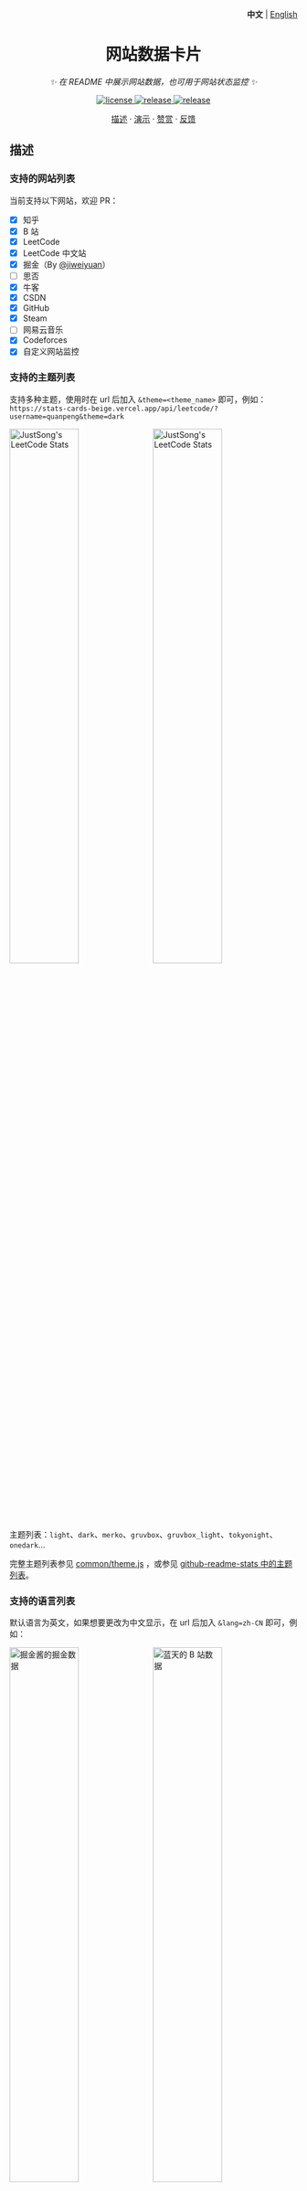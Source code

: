 <p align="right">
   <strong>中文</strong> | <a href="./README.en.md">English</a>
</p>

<div align="center">

# 网站数据卡片

_✨ 在 README 中展示网站数据，也可用于网站状态监控 ✨_

</div>

<p align="center">
  <a href="https://raw.githubusercontent.com/songquanpeng/stats-cards/master/LICENSE">
    <img src="https://img.shields.io/github/license/songquanpeng/stats-cards?color=brightgreen" alt="license">
  </a>
  <a href="https://github.com/songquanpeng/stats-cards/releases/latest">
    <img src="https://img.shields.io/github/v/release/songquanpeng/stats-cards?color=brightgreen&include_prereleases" alt="release">
  </a>
  <a href="https://stats-cards-beige.vercel.app/">
    <img src="https://stats-cards-beige.vercel.app/api/website/?url=https://stats-cards-beige.vercel.app/" alt="release">
  </a>
</p>

<p align="center">
  <a href="#描述">描述</a>
  ·
  <a href="#演示">演示</a>
  ·
  <a href="https://stats-cards-beige.vercel.app/reward.html">赞赏</a>
  ·
  <a href="https://github.com/songquanpeng/stats-cards/issues">反馈</a>
</p>

## 描述

### 支持的网站列表

当前支持以下网站，欢迎 PR：

- [x] 知乎
- [x] B 站
- [x] LeetCode
- [x] LeetCode 中文站
- [x] 掘金（By [@jiweiyuan](https://github.com/jiweiyuan)）
- [ ] 思否
- [x] 牛客
- [x] CSDN
- [x] GitHub
- [x] Steam
- [ ] 网易云音乐
- [x] Codeforces
- [x] 自定义网站监控

### 支持的主题列表

支持多种主题，使用时在 url 后加入 `&theme=<theme_name>` 即可，例如：
`https://stats-cards-beige.vercel.app/api/leetcode/?username=quanpeng&theme=dark`

<p>
  <img src="https://stats-cards-beige.vercel.app/api/leetcode/?username=quanpeng&theme=light" alt="JustSong's LeetCode Stats" width="49%" />
  <img src="https://stats-cards-beige.vercel.app/api/leetcode/?username=quanpeng&theme=dark" alt="JustSong's LeetCode Stats" width="49%" /> 
</p>

主题列表：`light`、`dark`、`merko`、`gruvbox`、`gruvbox_light`、`tokyonight`、`onedark`...

完整主题列表参见 [common/theme.js](./common/theme.js)
，或参见 [github-readme-stats 中的主题列表](https://github.com/anuraghazra/github-readme-stats/tree/master/themes)。

### 支持的语言列表

默认语言为英文，如果想要更改为中文显示，在 url 后加入 `&lang=zh-CN` 即可，例如：

<p>
  <img src="https://stats-cards-beige.vercel.app/api/juejin?id=1556564194374926&lang=zh-CN" alt="掘金酱的掘金数据" width="49%" />
  <img src="https://stats-cards-beige.vercel.app/api/bilibili/?id=483246073&lang=zh-CN" alt="蓝天的 B 站数据" width="49%" /> 
</p>

## 演示

> 注意，以下所有 URL 后面加上 `&raw=true` 可获得原始 JSON 数据。

### 自定义网站监控

自定义网站监控：`https://stats-cards-beige.vercel.app/api/website/?url=https://github.com/&style=flat&logo=github`

其中 style 和 logo 是可选的，
具体取值参考 [shield.io](https://shields.io/category/monitoring#:~:text=PREFIX%3E%26suffix%3D%3CSUFFIX%3E-,Styles,-The%20following%20styles)
。

> 注意监控不是实时的，其受到设置的缓存时间的影响

![GitHub 监控](https://stats-cards-beige.vercel.app/api/website/?url=https://github.com/&style=flat)
![Google 监控](https://stats-cards-beige.vercel.app/api/website/?url=https://www.google.com/&style=flat)
![Zhihu 监控](https://stats-cards-beige.vercel.app/api/website/?url=https://www.zhihu.com/&style=flat)

### 网站数据展示

GitHub：`https://stats-cards-beige.vercel.app/api/github?username=songquanpeng`

![我的 GitHub 数据](https://stats-cards-beige.vercel.app/api/github?username=songquanpeng)

知乎：`https://stats-cards-beige.vercel.app/api/zhihu?username=excited-vczh`

> 注意不是你主页显示的用户名，而是是点开你的知乎主页，URL 中最后一段，例如是 `https://www.zhihu.com/people/excited-vczh` 中的 `excited-vczh`

![轮子哥的知乎数据](https://stats-cards-beige.vercel.app/api/zhihu?username=excited-vczh)

B 站：`https://stats-cards-beige.vercel.app/api/bilibili/?id=666`

![id 为 666 的用户的 B 站数据](https://stats-cards-beige.vercel.app/api/bilibili/?id=666)

LeetCode 英文站：`https://stats-cards-beige.vercel.app/api/leetcode/?username=quanpeng`

![我的 LeetCode 数据](https://stats-cards-beige.vercel.app/api/leetcode/?username=quanpeng)

LeetCode 中文站：`https://stats-cards-beige.vercel.app/api/leetcode?username=quanpeng&cn=true`

![力扣数据](https://stats-cards-beige.vercel.app/api/leetcode?username=quanpeng&cn=true)

LeetCode 中文站英文站双修：`https://stats-cards-beige.vercel.app/api/leetcode?username=quanpeng&cn_username=quanpeng`

![我的 LeetCode 数据](https://stats-cards-beige.vercel.app/api/leetcode/?username=quanpeng&cn_username=quanpeng)

掘金：`https://stats-cards-beige.vercel.app/api/juejin?id=1556564194374926`

![掘金数据](https://stats-cards-beige.vercel.app/api/juejin?id=1556564194374926)

CSDN：`https://stats-cards-beige.vercel.app/api/csdn?id=vczh`

![CSDN 数据](https://stats-cards-beige.vercel.app/api/csdn?id=vczh)

牛客：`https://stats-cards-beige.vercel.app/api/nowcoder?id=6484283`

![牛客数据](https://stats-cards-beige.vercel.app/api/nowcoder?id=6484283)

Steam: `https://stats-cards-beige.vercel.app/api/steam`

![Steam数据](https://stats-cards-beige.vercel.app/api/steam)

## 部署

你可以通过 Vercel 进行部署，或者部署到自己的服务器上。

### 环境变量配置

部署的时候，有一些环境变量可以设置，均为可选：

1. `BILIBILI_SESSDATA`：B 站的 `SESSDATA` Cookie，用以抓取 B 站数据，注意这个 Cookie 半年过期一次，届时需要重新设置 & 部署。
2. `GITHUB_TOKEN`：GitHub Token，无任何权限的即可，用于抓取 GitHub 数据。
3. `STEAM_ID`: Steam 的个人 ID, 使用浏览器登录 Steam 后，点击个人信息，网站地址中 profiles 后面的部分就是 STEAM_ID
4. `STEAM_API_TOKEN`: 根据这个链接获取 token，https://steamcommunity.com/dev/apikey
5. `CACHE_TIME`：缓存时间，包括服务端缓存和客户端缓存，单位为秒，默认 `6000`，即 100 分钟。
6. `MAX_CACHE_ITEMS`：最大缓存数量，默认 `1024`，缓存超出后将采取 LRU 策略进行淘汰。
7. `PORT`：服务端口号，默认 `3000`。

### 部署到 Vercel

1. fork 本项目。
2. 在 [Vercel](https://vercel.com/new) 上选择导入 GitHub 仓库。
3. 设置上述环境变量。

### 部署到自己的服务器

具体方法如下：

```shell
git git@github.com:HarryYe66/stats-cards.git
cd stats-cards
npm i
node ./app.js
# or
pm2 start ./app.js --name stats-cards
```

设置环境变量的方式：`ENV_NAME=value cmd`

- 例如设置端口号：`PORT=3000 node ./app.js`

## 其他

1. [创意参考 & 主题参考](https://github.com/anuraghazra/github-readme-stats)
2. 如有爬虫失效，请及时提 issue！
3. 卡片本身带有阴影效果，然而有些博客主题会自动给图片加阴影效果，这样将导致出现双重阴影，解决方法是使用 img 标签和 CSS
   来移除博客主题提供的阴影效果，例如：`<img src="https://stats-cards-beige.vercel.app/api/leetcode?username=username&cn=true" style="box-shadow:none !important">`
4. 点击[查看都有谁在使用](https://github.com/search?q=extension%3Amd+%22stats.justsong.cn%22&type=Code)。
